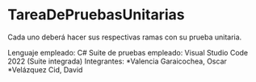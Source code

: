 # TareaDePruebasUnitarias
Cada uno deberá hacer sus respectivas ramas con su prueba unitaria.

Lenguaje empleado: C#
Suite de pruebas empleado: Visual Studio Code 2022 (Suite integrada)
Integrantes:
  *Valencia Garaicochea, Oscar
  *Velázquez Cid, David
